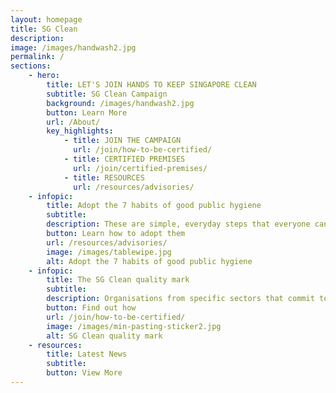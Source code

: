 ```yaml
---
layout: homepage
title: SG Clean
description: 
image: /images/handwash2.jpg
permalink: /
sections:
    - hero:
        title: LET'S JOIN HANDS TO KEEP SINGAPORE CLEAN
        subtitle: SG Clean Campaign
        background: /images/handwash2.jpg
        button: Learn More
        url: /About/
        key_highlights:
            - title: JOIN THE CAMPAIGN
              url: /join/how-to-be-certified/
            - title: CERTIFIED PREMISES
              url: /join/certified-premises/
            - title: RESOURCES
              url: /resources/advisories/
    - infopic:
        title: Adopt the 7 habits of good public hygiene
        subtitle:  
        description: These are simple, everyday steps that everyone can take to improve our hygiene standards.
        button: Learn how to adopt them
        url: /resources/advisories/
        image: /images/tablewipe.jpg
        alt: Adopt the 7 habits of good public hygiene
    - infopic:
        title: The SG Clean quality mark
        subtitle:
        description: Organisations from specific sectors that commit to upholding good sanitation and hygiene practices can be assessed and certified with the SG Clean quality mark.
        button: Find out how
        url: /join/how-to-be-certified/
        image: /images/min-pasting-sticker2.jpg
        alt: SG Clean quality mark
    - resources:
        title: Latest News
        subtitle:
        button: View More
---
```

